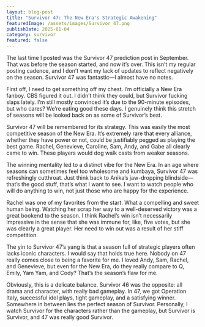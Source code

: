 ```yaml
---
layout: blog-post
title: "Survivor 47: The New Era's Strategic Awakening"
featuredImage: /assets/images/Survivor_47.png
publishDate: 2025-01-04
category: survivor
featured: false
---
```


The last time I posted was the Survivor 47 prediction post in September. That was before the season started, and now it’s over. This isn’t my regular posting cadence, and I don’t want my lack of updates to reflect negatively on the season. Survivor 47 was fantastic—I almost have no notes.

First off, I need to get something off my chest. I’m officially a New Era fanboy. CBS figured it out. I didn’t think they could, but Survivor fucking slaps lately. I’m still mostly convinced it’s due to the 90-minute episodes, but who cares? We’re eating good these days. I genuinely think this stretch of seasons will be looked back on as some of Survivor’s best.

Survivor 47 will be remembered for its strategy. This was easily the most competitive season of the New Era. It’s extremely rare that every alliance, whether they have power or not, could be justifiably pegged as playing the best game. Rachel, Genevieve, Caroline, Sam, Andy, and Gabe all clearly came to win. These players would dog walk casts from weaker seasons.

The winning mentality led to a distinct vibe for the New Era. In an age where seasons can sometimes feel too wholesome and kumbaya, Survivor 47 was refreshingly cutthroat. Just think back to Anika’s jaw-dropping blindside—that’s the good stuff, that’s what I want to see. I want to watch people who will do anything to win, not just those who are happy for the experience.

Rachel was one of my favorites from the start. What a compelling and sweet human being. Watching her scrap her way to a well-deserved victory was a great bookend to the season. I think Rachel’s win isn’t necessarily impressive in the sense that she was immune for, like, five votes, but she was clearly a great player. Her need to win out was a result of her stiff competition.

The yin to Survivor 47’s yang is that a season full of strategic players often lacks iconic characters. I would say that holds true here. Nobody on 47 really comes close to being a favorite for me. I loved Andy, Sam, Rachel, and Genevieve, but even for the New Era, do they really compare to Q, Emily, Yam Yam, and Cody? That’s the season’s flaw for me.

Obviously, this is a delicate balance. Survivor 46 was the opposite: all drama and character, with really bad gameplay. In 47, we got Operation Italy, successful idol plays, tight gameplay, and a satisfying winner. Somewhere in between lies the perfect season of Survivor. Personally, I watch Survivor for the characters rather than the gameplay, but Survivor is Survivor, and 47 was really good Survivor.
